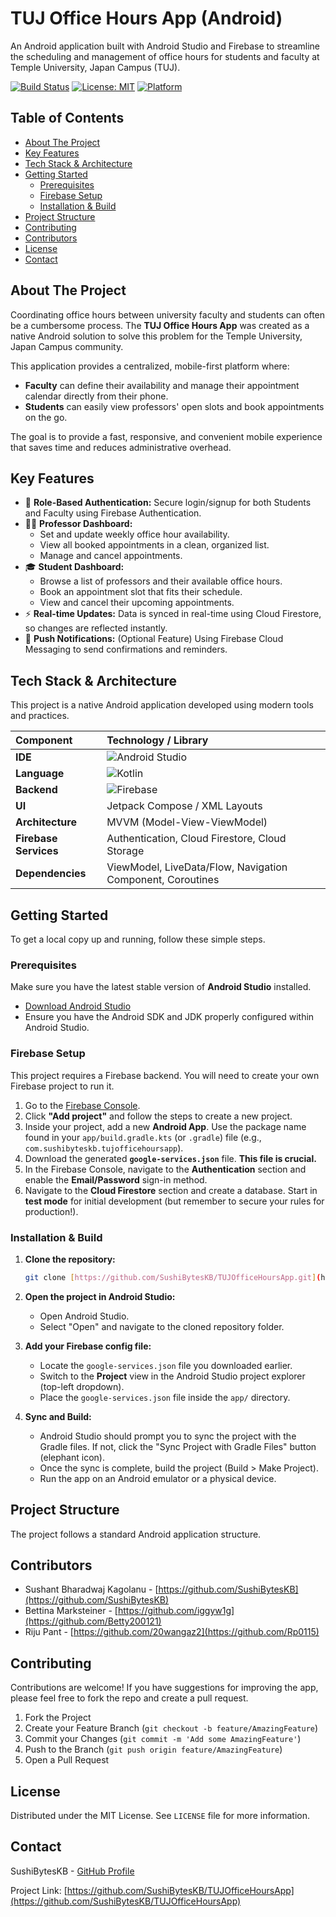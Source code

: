# TUJ Office Hours App (Android)

An Android application built with Android Studio and Firebase to streamline the scheduling and management of office hours for students and faculty at Temple University, Japan Campus (TUJ).

[![Build Status](https://img.shields.io/badge/build-passing-brightgreen)](https://github.com/SushiBytesKB/TUJOfficeHoursApp)
[![License: MIT](https://img.shields.io/badge/License-MIT-yellow.svg)](https://opensource.org/licenses/MIT)
[![Platform](https://img.shields.io/badge/Platform-Android-3DDC84.svg?style=flat&logo=android)](https://www.android.com/)

## Table of Contents

- [About The Project](#about-the-project)
- [Key Features](#key-features)
- [Tech Stack & Architecture](#tech-stack--architecture)
- [Getting Started](#getting-started)
  - [Prerequisites](#prerequisites)
  - [Firebase Setup](#firebase-setup)
  - [Installation & Build](#installation--build)
- [Project Structure](#project-structure)
- [Contributing](#contributing)
- [Contributors](#contributors)
- [License](#license)
- [Contact](#contact)

## About The Project

Coordinating office hours between university faculty and students can often be a cumbersome process. The **TUJ Office Hours App** was created as a native Android solution to solve this problem for the Temple University, Japan Campus community.

This application provides a centralized, mobile-first platform where:
* **Faculty** can define their availability and manage their appointment calendar directly from their phone.
* **Students** can easily view professors' open slots and book appointments on the go.

The goal is to provide a fast, responsive, and convenient mobile experience that saves time and reduces administrative overhead.

## Key Features

* 👤 **Role-Based Authentication:** Secure login/signup for both Students and Faculty using Firebase Authentication.
* 👨‍🏫 **Professor Dashboard:**
    * Set and update weekly office hour availability.
    * View all booked appointments in a clean, organized list.
    * Manage and cancel appointments.
* 🎓 **Student Dashboard:**
    * Browse a list of professors and their available office hours.
    * Book an appointment slot that fits their schedule.
    * View and cancel their upcoming appointments.
* ⚡ **Real-time Updates:** Data is synced in real-time using Cloud Firestore, so changes are reflected instantly.
* 🔔 **Push Notifications:** (Optional Feature) Using Firebase Cloud Messaging to send confirmations and reminders.

## Tech Stack & Architecture

This project is a native Android application developed using modern tools and practices.

| Component | Technology / Library |
| :--- | :--- |
| **IDE** | ![Android Studio](https://img.shields.io/badge/Android%20Studio-3DDC84.svg?style=for-the-badge&logo=android-studio&logoColor=white) |
| **Language** | ![Kotlin](https://img.shields.io/badge/Kotlin-7F52FF.svg?style=for-the-badge&logo=kotlin&logoColor=white) |
| **Backend** | ![Firebase](https://img.shields.io/badge/Firebase-FFCA28.svg?style=for-the-badge&logo=firebase&logoColor=black) |
| **UI** | Jetpack Compose / XML Layouts |
| **Architecture** | MVVM (Model-View-ViewModel) |
| **Firebase Services**| Authentication, Cloud Firestore, Cloud Storage |
| **Dependencies** | ViewModel, LiveData/Flow, Navigation Component, Coroutines |


## Getting Started

To get a local copy up and running, follow these simple steps.

### Prerequisites

Make sure you have the latest stable version of **Android Studio** installed.
* [Download Android Studio](https://developer.android.com/studio)
* Ensure you have the Android SDK and JDK properly configured within Android Studio.

### Firebase Setup

This project requires a Firebase backend. You will need to create your own Firebase project to run it.

1.  Go to the [Firebase Console](https://console.firebase.google.com/).
2.  Click **"Add project"** and follow the steps to create a new project.
3.  Inside your project, add a new **Android App**. Use the package name found in your `app/build.gradle.kts` (or `.gradle`) file (e.g., `com.sushibyteskb.tujofficehoursapp`).
4.  Download the generated **`google-services.json`** file. **This file is crucial.**
5.  In the Firebase Console, navigate to the **Authentication** section and enable the **Email/Password** sign-in method.
6.  Navigate to the **Cloud Firestore** section and create a database. Start in **test mode** for initial development (but remember to secure your rules for production!).

### Installation & Build

1.  **Clone the repository:**
    ```sh
    git clone [https://github.com/SushiBytesKB/TUJOfficeHoursApp.git](https://github.com/SushiBytesKB/TUJOfficeHoursApp.git)
    ```

2.  **Open the project in Android Studio:**
    * Open Android Studio.
    * Select "Open" and navigate to the cloned repository folder.

3.  **Add your Firebase config file:**
    * Locate the `google-services.json` file you downloaded earlier.
    * Switch to the **Project** view in the Android Studio project explorer (top-left dropdown).
    * Place the `google-services.json` file inside the `app/` directory.

4.  **Sync and Build:**
    * Android Studio should prompt you to sync the project with the Gradle files. If not, click the "Sync Project with Gradle Files" button (elephant icon).
    * Once the sync is complete, build the project (Build > Make Project).
    * Run the app on an Android emulator or a physical device.

## Project Structure

The project follows a standard Android application structure.

## Contributors
- Sushant Bharadwaj Kagolanu - [https://github.com/SushiBytesKB](https://github.com/SushiBytesKB)
- Bettina Marksteiner - [https://github.com/iggyw1g](https://github.com/Betty200121)
- Riju Pant - [https://github.com/20wangaz2](https://github.com/Rp0115)

## Contributing

Contributions are welcome! If you have suggestions for improving the app, please feel free to fork the repo and create a pull request.

1.  Fork the Project
2.  Create your Feature Branch (`git checkout -b feature/AmazingFeature`)
3.  Commit your Changes (`git commit -m 'Add some AmazingFeature'`)
4.  Push to the Branch (`git push origin feature/AmazingFeature`)
5.  Open a Pull Request

## License

Distributed under the MIT License. See `LICENSE` file for more information.

## Contact

SushiBytesKB - [GitHub Profile](https://github.com/SushiBytesKB)

Project Link: [https://github.com/SushiBytesKB/TUJOfficeHoursApp](https://github.com/SushiBytesKB/TUJOfficeHoursApp)



